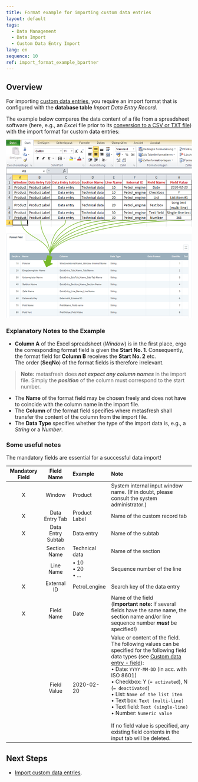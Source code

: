 ```yaml
---
title: Format example for importing custom data entries
layout: default
tags:
  - Data Management
  - Data Import
  - Custom Data Entry Import
lang: en
sequence: 10
ref: import_format_example_bpartner
---
```


## Overview
For importing [custom data entries](Add_custom_record_tab), you require an import format that is configured with the **database table** *Import Data Entry Record*.

The example below compares the data content of a file from a spreadsheet software (here, e.g., an *Excel* file prior to its [conversion to a CSV or TXT file](Import_file_useful_tips)) with the import format for custom data entries:

![](assets/Data_entry_import_Excel_table_Format.png)

### Explanatory Notes to the Example
- **Column A** of the Excel spreadsheet (*Window*) is in the first place, ergo the corresponding format field is given the **Start No. 1**. Consequently, the format field for **Column B** receives the **Start No. 2** etc.<br> The order (**SeqNo**) of the format fields is therefore irrelevant.
 >**Note:** metasfresh does ***not expect any column names*** in the import file. Simply the ***position*** of the column must correspond to the start number.

- The **Name** of the format field may be chosen freely and does not have to coincide with the column name in the import file.
- The **Column** of the format field specifies where metasfresh shall transfer the content of the column from the import file.
- The **Data Type** specifies whether the type of the import data is, e.g., a *String* or a *Number*.

### Some useful notes
The mandatory fields are essential for a successful data import!

| Mandatory Field | Field Name | Example | Note |
| :---: | :---: | :--- | :--- |
| X | Window | Product | System internal input window name. (If in doubt, please consult the system administrator.) |
| X | Data Entry Tab | Product Label | Name of the custom record tab |
| X | Data Entry Subtab | Data entry | Name of the subtab |
|  | Section Name | Technical data | Name of the section |
|  | Line Name | • 10<br> • 20<br> • ... | Sequence number of the line |
| X | External ID | Petrol_engine | Search key of the data entry |
| X | Field Name | Date | Name of the field<br> (**Important note:** If several fields have the same name, the section name and/or line sequence number ***must*** be specified!) |
|  | Field Value | 2020-02-20 | Value or content of the field.<br> The following values can be specified for the following field data types (see [Custom data entry - field](Add_fields_to_section_lines)):<br> • Date: `YYYY-MM-DD` (in acc. with ISO 8601)<br> • Checkbox: Y (`= activated`), N (`= deactivated`)<br> • List: `Name of the list item`<br> • Text box: `Text (multi-line)`<br> • Text field: `Text (single-line)`<br> • Number: `Numeric value`<br><br> If no field value is specified, any existing field contents in the input tab will be deleted. |

## Next Steps
- [Import custom data entries](Import_custom_data_entries).
